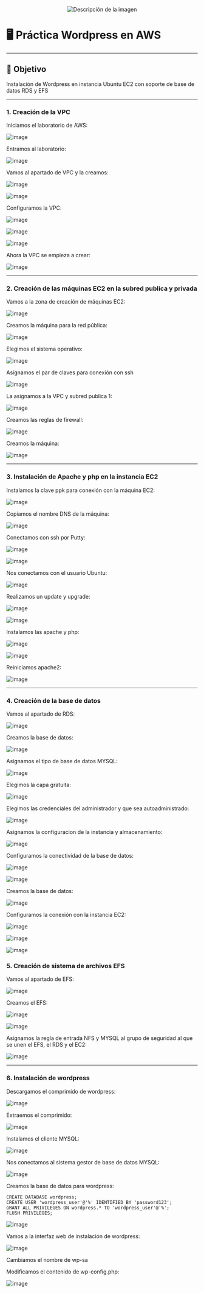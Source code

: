 
<p align="center">
  <img src="https://github.com/user-attachments/assets/92b13dd5-01d7-4f83-8bb6-e218dfb11235" alt="Descripción de la imagen"/>
</p>

# 🖥️ Práctica Wordpress en AWS

---

## 🎯 Objetivo

Instalación de Wordpress en instancia Ubuntu EC2 con soporte de base de datos RDS y EFS

---

### 1. Creación de la VPC

Iniciamos el laboratorio de AWS:

![image](https://github.com/user-attachments/assets/e8be3c4b-43d3-4742-851d-c7a86f585632)

Entramos al laboratorio:

![image](https://github.com/user-attachments/assets/8b4156b7-e48e-4832-a49c-ac90dc622f87)

Vamos al apartado de VPC y la creamos:

![image](https://github.com/user-attachments/assets/2524a6e6-3f70-428c-ad7b-91a9abb41fb8)

![image](https://github.com/user-attachments/assets/c6494b13-19c4-4ad0-a35e-a8106e0332e0)

Configuramos la VPC:

![image](https://github.com/user-attachments/assets/5e8a9071-8364-4b2f-a4ca-1ada5b049fc1)

![image](https://github.com/user-attachments/assets/34e75304-366e-4675-8736-1f6a6fccd082)

![image](https://github.com/user-attachments/assets/86f49129-fc2f-45e0-9a2c-bae3e34349e2)

Ahora la VPC se empieza a crear:

![image](https://github.com/user-attachments/assets/47138904-7345-4432-a2fe-6a0727376d11)

---

### 2. Creación de las máquinas EC2 en la subred publica y privada

Vamos a la zona de creación de máquinas EC2:

![image](https://github.com/user-attachments/assets/84e03612-2354-42b9-b4f2-eddddf5501b4)

Creamos la máquina para la red pública:

![image](https://github.com/user-attachments/assets/db74e7d4-3f83-46b2-8efb-8774964093a1)

Elegimos el sistema operativo:

![image](https://github.com/user-attachments/assets/4df21756-6d51-4efe-9eba-9ebc53702482)

Asignamos el par de claves para conexión con ssh

![image](https://github.com/user-attachments/assets/ed5c5aaa-232f-4248-823e-889cc3547957)

La asignamos a la VPC y subred publica 1:

![image](https://github.com/user-attachments/assets/7b25c303-cb52-4f15-9a66-ae87dcd253bb)

Creamos las reglas de firewall:

![image](https://github.com/user-attachments/assets/f682c494-678c-4f56-9747-913a864cf23d)

Creamos la máquina:

![image](https://github.com/user-attachments/assets/ce3e4f62-785f-48f0-ad78-2175ab15ddb8)

---

### 3. Instalación de Apache y php en la instancia EC2

Instalamos la clave ppk para conexión con la máquina EC2:

![image](https://github.com/user-attachments/assets/6a60003e-d175-43e2-b563-eef4bb690b51)

Copiamos el nombre DNS de la máquina:

![image](https://github.com/user-attachments/assets/909a9cac-583b-4c7a-a058-ef2d23d0d5c8)

Conectamos con ssh por Putty:

![image](https://github.com/user-attachments/assets/52a384af-b49f-4dc2-83af-bebd4ca772bf)

![image](https://github.com/user-attachments/assets/24ef63ff-ec51-4b3d-b1f2-0844acc4a689)

Nos conectamos con el usuario Ubuntu:

![image](https://github.com/user-attachments/assets/c17a099d-fc8b-4df8-959a-6d41f49f59de)

Realizamos un update y upgrade:

![image](https://github.com/user-attachments/assets/3440ad74-3ddb-4fe8-8335-a9d07db9dbbd)

![image](https://github.com/user-attachments/assets/184e01d7-18a8-495a-b56b-4b25449007c8)

Instalamos las apache y php:

![image](https://github.com/user-attachments/assets/8789c5a9-25d2-45ad-a543-6a4db2f9f9aa)

![image](https://github.com/user-attachments/assets/2cfc2b93-768b-47dc-8881-86d4aec8f550)

Reiniciamos apache2:

![image](https://github.com/user-attachments/assets/610b012b-2b12-405f-bb84-1f0db7938e72)

---

### 4. Creación de la base de datos

Vamos al apartado de RDS:

![image](https://github.com/user-attachments/assets/23d3907e-1977-4e7b-81c2-9e76e75e8927)

Creamos la base de datos:

![image](https://github.com/user-attachments/assets/89bcd943-7ace-4ccd-be20-91a89bbc14f6)

Asignamos el tipo de base de datos MYSQL:

![image](https://github.com/user-attachments/assets/f854e409-cd44-4a56-a8ad-72f4043e6d2a)

Elegimos la capa gratuita:

![image](https://github.com/user-attachments/assets/480e0564-9077-458f-b2da-c3eaa1b7b843)

Elegimos las credenciales del administrador y que sea autoadministrado:

![image](https://github.com/user-attachments/assets/0bea2caa-4534-4acb-96b4-3aac655bcd18)

Asignamos la configuracion de la instancia y almacenamiento:

![image](https://github.com/user-attachments/assets/47db4e81-4a2e-4706-9a95-2eceae867b4e)

Configuramos la conectividad de la base de datos:

![image](https://github.com/user-attachments/assets/b9ca6771-9ce7-4ab0-a414-4b1360e1c477)

![image](https://github.com/user-attachments/assets/0c13e16d-295f-4e2e-9367-f90c61594448)

Creamos la base de datos:

![image](https://github.com/user-attachments/assets/7b944036-5bd0-454d-8bf6-8a37e2f6c146)

Configuramos la conexión con la instancia EC2:

![image](https://github.com/user-attachments/assets/a8628a74-9459-4abd-90e3-425009826ca5)

![image](https://github.com/user-attachments/assets/b240d175-41cc-4313-bb2e-8d8ef5e7c217)

![image](https://github.com/user-attachments/assets/c9c20f96-7a80-4bbc-9f45-4475d76f788d)

### 5. Creación de sistema de archivos EFS

Vamos al apartado de EFS:

![image](https://github.com/user-attachments/assets/df0d90a9-7b3c-4d1e-a892-9f5aed570317)

Creamos el EFS:

![image](https://github.com/user-attachments/assets/83a0afc3-6a5e-42ef-80d9-dca3ae38be53)

![image](https://github.com/user-attachments/assets/c46c9e14-b6c4-456d-afc9-509efc6e20e5)

Asignamos la regla de entrada NFS y MYSQL al grupo de seguridad al que se unen el EFS, el RDS y el EC2:

![image](https://github.com/user-attachments/assets/1447877b-0751-4492-a115-874ca379bdbc)

---

### 6. Instalación de wordpress

Descargamos el comprimido de wordpress:

![image](https://github.com/user-attachments/assets/7ef1d219-254e-47ba-9602-e81e78413cd5)

Extraemos el comprimido:

![image](https://github.com/user-attachments/assets/09693aac-d578-4b8c-93bd-20848d3007fe)

Instalamos el cliente MYSQL:

![image](https://github.com/user-attachments/assets/a1e87270-a46f-42f3-bd91-346208d84bda)

Nos conectamos al sistema gestor de base de datos MYSQL:

![image](https://github.com/user-attachments/assets/94b8b1d4-25aa-468a-99b7-ef0426e1d2b8)

Creamos la base de datos para wordpress:

```
CREATE DATABASE wordpress; 
CREATE USER 'wordpress_user'@'%' IDENTIFIED BY 'password123'; 
GRANT ALL PRIVILEGES ON wordpress.* TO 'wordpress_user'@'%'; 
FLUSH PRIVILEGES;
```

![image](https://github.com/user-attachments/assets/3f1a52df-ea3b-4bd9-994d-c4f0879843fc)

Vamos a la interfaz web de instalación de wordpress:

![image](https://github.com/user-attachments/assets/1b0747fa-e201-4eaf-9cae-7c892a616a1b)

Cambiamos el nombre de wp-sa

Modificamos el contenido de wp-config.php:

![image](https://github.com/user-attachments/assets/e4bf6f5e-ba58-4b57-8dca-3719134109d2)




























